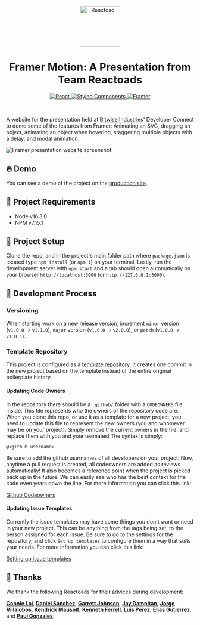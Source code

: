 <p align="center">
  <img src="https://user-images.githubusercontent.com/29642735/171265707-969be78b-35ac-4ec1-b0d5-93a889489094.png" width="108" height="108" alt="Reactoad" />
</p>
<h1 align="center">Framer Motion: A Presentation from Team Reactoads</h1>
<p align="center">
    <a href="https://reactjs.org/">
        <img src="https://img.shields.io/badge/react-%2320232a.svg?style=for-the-badge&logo=react&logoColor=%2361DAFB" alt="React" />
    </a>
    <a href="https://styled-components.com/">
        <img src="https://img.shields.io/badge/styled--components-DB7093?style=for-the-badge&logo=styled-components&logoColor=white" alt="Styled Components" />
    </a>
    <a href="https://www.framer.com/">
        <img src="https://img.shields.io/badge/Framer-black?style=for-the-badge&logo=framer&logoColor=blue" alt="Framer" />
    </a>
</p>

<br>

A website for the presentation held at [Bitwise Industries](https://bitwiseindustries.com/)' Developer Connect to demo some of the features from Framer: Animating an SVG, dragging an object, animating an object when hovering, staggering multiple objects with a delay, and modal animation.

![Framer presentation website screenshot](https://user-images.githubusercontent.com/29642735/171270036-f6024fe6-6a7f-491f-a70f-a1a6f3b4bd39.png)

## 🔥 Demo

You can see a demo of the project on the [production site](https://reactoad-framer-demo.vercel.app/).

## 📌 Project Requirements

- Node v16.3.0
- NPM v7.15.1

## 📖 Project Setup

Clone the repo, and in the project's main folder path where `package.json` is located type `npm install` (or `npm i`) on your terminal. Lastly, run the development server with `npm start` and a tab should open automatically on your browser `http://localhost:3000` (or `http://127.0.0.1:3000`).

## 🥼 Development Process

### Versioning

When starting work on a new release version, increment `minor` version (`v1.0.0` -> `v1.1.0`), `major` version (`v1.0.0` -> `v2.0.0`), or `patch` (`v1.0.0` -> `v1.0.1`).

### Template Repository

This project is configured as a [template repository](https://docs.github.com/en/free-pro-team@latest/github/creating-cloning-and-archiving-repositories/creating-a-repository-from-a-template#about-repository-templates). It creates one commit in the new project based on the template instead of the entire original boilerplate history.

#### Updating Code Owners

In the repository there should be a `.github/` folder with a `CODEOWNERS` file inside. This file represents who the owners of the repository code are. When you clone this repo, or use it as a template for a new project, you need to update this file to represent the new owners (you and whomever may be on your project). Simply remove the current owners in the file, and replace them with you and your teamates! The syntax is simply:

```
@<github username>
```

Be sure to add the github usernames of all developers on your project. Now, anytime a pull request is created, all codeowners are added as reviews automatically! It also becomes a reference point when the project is picked back up in the future. We can easily see who has the best context for the code even years down the line. For more information you can click this link:

[Github Codeowners](https://docs.github.com/en/free-pro-team@latest/github/creating-cloning-and-archiving-repositories/about-code-owners)

#### Updating Issue Templates

Currently the issue templates may have some things you don't want or need in your new project. This can be anything from the tags being set, to the person assigned for each issue. Be sure to go to the settings for the repository, and click `Set up templates` to configure them in a way that suits your needs. For more information you can click this link:

[Setting up issue templates](https://docs.github.com/en/free-pro-team@latest/github/building-a-strong-community/configuring-issue-templates-for-your-repository)

## 👏 Thanks

We thank the following Reactoads for their advices during development:

[**Connie Lai**](https://github.com/connielion), [**Daniel Sanchez**](https://github.com/dannysanchez559), [**Garrett Johnson**](https://github.com/Gjhnsn), [**Jay Dampitan**](https://github.com/JayDampitan), [**Jorge Villalobos**](https://github.com/JorgeLVilla), [**Kendrick Mausolf**](https://github.com/kmausolf), [**Kenneth Ferrell**](https://github.com/krferrell), [**Luis Perez**](https://github.com/Lap343), [**Elias Gutierrez**](https://github.com/BlackCubes), and [**Paul Gonzales**](https://github.com/gonzalespaulb).
